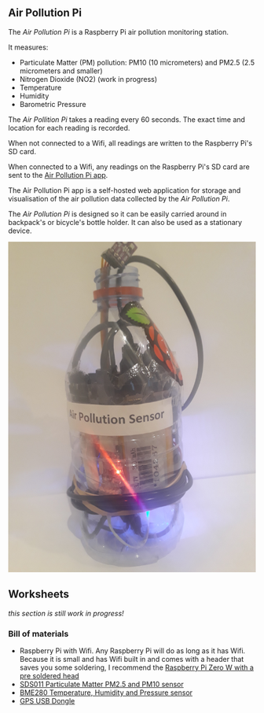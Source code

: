 Air Pollution Pi
----------------

The _Air Pollution Pi_ is a Raspberry Pi air pollution monitoring station. 

It measures:

* Particulate Matter (PM) pollution: PM10 (10 micrometers) and PM2.5 (2.5 micrometers and smaller)
* Nitrogen Dioxide (NO2) (work in progress)
* Temperature
* Humidity
* Barometric Pressure

The _Air Pollition Pi_ takes a reading every 60 seconds. The exact time and location for each reading is recorded.

When  not connected to a Wifi, all readings are written to the Raspberry Pi's SD card.

When connected to a Wifi, any readings on the Raspberry Pi's SD card are sent to the [Air Pollution Pi app](https://github.com/bstiel/airpollutionpi-app).

The Air Pollution Pi app is a self-hosted web application for storage and visualisation of the air pollution data collected by the _Air Pollution Pi_.

The _Air Pollution Pi_ is designed so it can be easily carried around in backpack's or bicycle's bottle holder. It can also be used as a stationary device.


![Air Pollution Pi in a bottle](https://github.com/bstiel/airpollutionpi/raw/master/image01.jpg "Air Pollution Pi in a bottle")


Worksheets
------

*this section is still work in progress!*

### Bill of materials


* Raspberry Pi with Wifi. Any Raspberry Pi will do as long as it has Wifi. Because it is small and has Wifi built in and comes with a header that saves you some soldering, I recommend the [Raspberry Pi Zero W with a pre soldered head](https://shop.pimoroni.com/products/raspberry-pi-zero-wh-with-pre-soldered-header)
* [SDS011 Particulate Matter PM2.5 and PM10 sensor](https://www.ebay.co.uk/itm/292796389252)
* [BME280 Temperature, Humidity and Pressure sensor](https://shop.pimoroni.com/products/adafruit-bme280-i2c-or-spi-temperature-humidity-pressure-sensor)
* [GPS USB Dongle](https://www.ebay.co.uk/itm/GPS-USB-Dongle-Receiver-Windows-10-8-7-Vista-XP-CE-Linux-Google-Earth-Sat-Nav/113247927027)